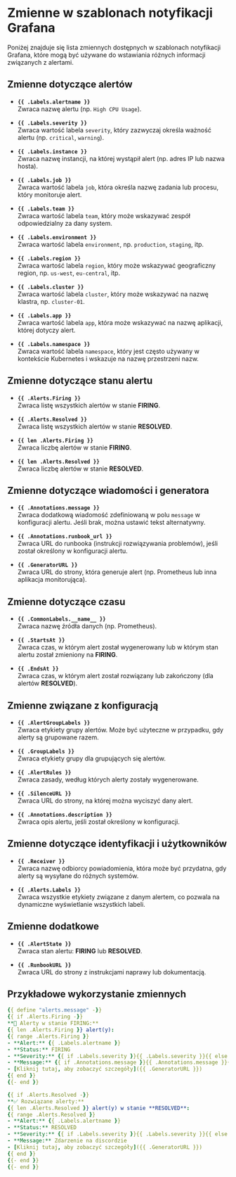 # Zmienne w szablonach notyfikacji Grafana

Poniżej znajduje się lista zmiennych dostępnych w szablonach notyfikacji Grafana, które mogą być używane do wstawiania różnych informacji związanych z alertami.

## Zmienne dotyczące alertów

- **`{{ .Labels.alertname }}`**  
  Zwraca nazwę alertu (np. `High CPU Usage`).

- **`{{ .Labels.severity }}`**  
  Zwraca wartość labela `severity`, który zazwyczaj określa ważność alertu (np. `critical`, `warning`).

- **`{{ .Labels.instance }}`**  
  Zwraca nazwę instancji, na której wystąpił alert (np. adres IP lub nazwa hosta).

- **`{{ .Labels.job }}`**  
  Zwraca wartość labela `job`, która określa nazwę zadania lub procesu, który monitoruje alert.

- **`{{ .Labels.team }}`**  
  Zwraca wartość labela `team`, który może wskazywać zespół odpowiedzialny za dany system.

- **`{{ .Labels.environment }}`**  
  Zwraca wartość labela `environment`, np. `production`, `staging`, itp.

- **`{{ .Labels.region }}`**  
  Zwraca wartość labela `region`, który może wskazywać geograficzny region, np. `us-west`, `eu-central`, itp.

- **`{{ .Labels.cluster }}`**  
  Zwraca wartość labela `cluster`, który może wskazywać na nazwę klastra, np. `cluster-01`.

- **`{{ .Labels.app }}`**  
  Zwraca wartość labela `app`, która może wskazywać na nazwę aplikacji, której dotyczy alert.

- **`{{ .Labels.namespace }}`**  
  Zwraca wartość labela `namespace`, który jest często używany w kontekście Kubernetes i wskazuje na nazwę przestrzeni nazw.

## Zmienne dotyczące stanu alertu

- **`{{ .Alerts.Firing }}`**  
  Zwraca listę wszystkich alertów w stanie **FIRING**.

- **`{{ .Alerts.Resolved }}`**  
  Zwraca listę wszystkich alertów w stanie **RESOLVED**.

- **`{{ len .Alerts.Firing }}`**  
  Zwraca liczbę alertów w stanie **FIRING**.

- **`{{ len .Alerts.Resolved }}`**  
  Zwraca liczbę alertów w stanie **RESOLVED**.

## Zmienne dotyczące wiadomości i generatora

- **`{{ .Annotations.message }}`**  
  Zwraca dodatkową wiadomość zdefiniowaną w polu `message` w konfiguracji alertu. Jeśli brak, można ustawić tekst alternatywny.

- **`{{ .Annotations.runbook_url }}`**  
  Zwraca URL do runbooka (instrukcji rozwiązywania problemów), jeśli został określony w konfiguracji alertu.

- **`{{ .GeneratorURL }}`**  
  Zwraca URL do strony, która generuje alert (np. Prometheus lub inna aplikacja monitorująca).

## Zmienne dotyczące czasu

- **`{{ .CommonLabels.__name__ }}`**  
  Zwraca nazwę źródła danych (np. Prometheus).

- **`{{ .StartsAt }}`**  
  Zwraca czas, w którym alert został wygenerowany lub w którym stan alertu został zmieniony na **FIRING**.

- **`{{ .EndsAt }}`**  
  Zwraca czas, w którym alert został rozwiązany lub zakończony (dla alertów **RESOLVED**).

## Zmienne związane z konfiguracją

- **`{{ .AlertGroupLabels }}`**  
  Zwraca etykiety grupy alertów. Może być użyteczne w przypadku, gdy alerty są grupowane razem.

- **`{{ .GroupLabels }}`**  
  Zwraca etykiety grupy dla grupujących się alertów.

- **`{{ .AlertRules }}`**  
  Zwraca zasady, według których alerty zostały wygenerowane.

- **`{{ .SilenceURL }}`**  
  Zwraca URL do strony, na której można wyciszyć dany alert.

- **`{{ .Annotations.description }}`**  
  Zwraca opis alertu, jeśli został określony w konfiguracji.

## Zmienne dotyczące identyfikacji i użytkowników

- **`{{ .Receiver }}`**  
  Zwraca nazwę odbiorcy powiadomienia, która może być przydatna, gdy alerty są wysyłane do różnych systemów.

- **`{{ .Alerts.Labels }} `**  
  Zwraca wszystkie etykiety związane z danym alertem, co pozwala na dynamiczne wyświetlanie wszystkich labeli.

## Zmienne dodatkowe

- **`{{ .AlertState }}`**  
  Zwraca stan alertu: **FIRING** lub **RESOLVED**.

- **`{{ .RunbookURL }}`**  
  Zwraca URL do strony z instrukcjami naprawy lub dokumentacją.

## Przykładowe wykorzystanie zmiennych

```yaml
{{ define "alerts.message" -}}
{{ if .Alerts.Firing -}}
**🚨 Alerty w stanie FIRING:**
{{ len .Alerts.Firing }} alert(y):
{{ range .Alerts.Firing }}
- **Alert:** {{ .Labels.alertname }}
- **Status:** FIRING
- **Severity:** {{ if .Labels.severity }}{{ .Labels.severity }}{{ else }}Brak severity{{ end }}
- **Message:** {{ if .Annotations.message }}{{ .Annotations.message }}{{ else }}Brak wiadomości{{ end }}
- [Kliknij tutaj, aby zobaczyć szczegóły]({{ .GeneratorURL }})
{{ end }}
{{- end }}

{{ if .Alerts.Resolved -}}
**✅ Rozwiązane alerty:**
{{ len .Alerts.Resolved }} alert(y) w stanie **RESOLVED**:
{{ range .Alerts.Resolved }}
- **Alert:** {{ .Labels.alertname }}
- **Status:** RESOLVED
- **Severity:** {{ if .Labels.severity }}{{ .Labels.severity }}{{ else }}Brak severity{{ end }}
- **Message:** Zdarzenie na discordzie
- [Kliknij tutaj, aby zobaczyć szczegóły]({{ .GeneratorURL }})
{{ end }}
{{- end }}
{{- end }}
```

